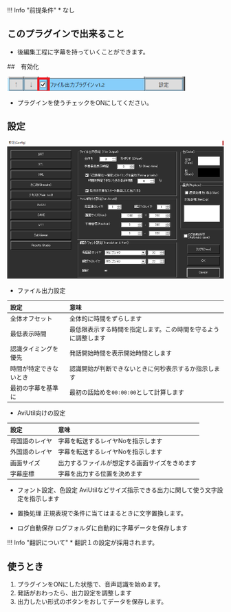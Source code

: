 !!! Info "前提条件"
    * なし

## このプラグインで出来ること

* 後編集工程に字幕を持っていくことができます。

##　有効化

![置換](images/plugin_exporter_p1.png)

* プラグインを使うチェックをONにしてください。

## 設定

![辞書](images/plugin_exporter_p2.png)

* ファイル出力設定

|設定|意味|
|:--|:---|
|全体オフセット|全体的に時間をずらします|
|最低表示時間|最低限表示する時間を指定します。この時間を守るように調整します|
|認識タイミングを優先|発話開始時間を表示開始時間とします|
|時間が特定できないとき|認識開始が判断できないときに何秒表示するか指示します|
|最初の字幕を基準に|最初の話始めを``00:00:00``として計算します|

* AviUtil向けの設定

|設定|意味|
|:--|:---|
|母国語のレイヤ|字幕を転送するレイヤNoを指示します|
|外国語のレイヤ|字幕を転送するレイヤNoを指示します|
|画面サイズ|出力するファイルが想定する画面サイズをきめます|
|字幕座標|字幕を出力する位置を決めます|

* フォント設定、色設定
    AviUtilなどサイズ指示できる出力に関して使う文字設定を指示します

* 置換処理
    正規表現で条件に当てはまるときに文字置換します。

* ログ自動保存
    ログフォルダに自動的に字幕データを保存します

!!! Info "翻訳について"
    * 翻訳１の設定が採用されます。


## 使うとき

1. プラグインをONにした状態で、音声認識を始めます。
1. 発話がおわったら、出力設定を調整します
1. 出力したい形式のボタンをおしてデータを保存します。

